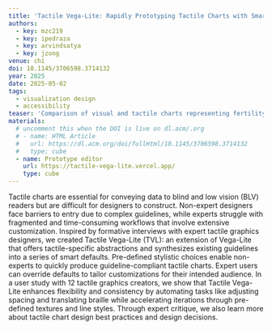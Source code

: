 ```yaml
---
title: 'Tactile Vega-Lite: Rapidly Prototyping Tactile Charts with Smart Defaults'
authors:
  - key: mzc219
  - key: ipedraza
  - key: arvindsatya
  - key: jzong
venue: chi
doi: 10.1145/3706598.3714132
year: 2025
date: 2025-05-02
tags:
  - visualization design
  - accessibility
teaser: 'Comparison of visual and tactile charts representing fertility rate trends for China and Australia from 1955 to 2005. This comparison shows design considerations necessary when transforming visual data into tactile formats, such as converting text to braille, adjusting scaling and spacing of chart elements, re-arranging the legend, and substituting visual encodings with tactile encodings.'
materials:
  # uncomment this when the DOI is live on dl.acm/.org
  # - name: HTML Article
  #   url: https://dl.acm.org/doi/fullHtml/10.1145/3706598.3714132
  #   type: cube
  - name: Prototype editor
    url: https://tactile-vega-lite.vercel.app/
    type: cube
---
```


Tactile charts are essential for conveying data to blind and low vision (BLV) readers but are difficult for designers to construct. Non-expert designers face barriers to entry due to complex guidelines, while experts struggle with fragmented and time-consuming workflows that involve extensive customization. Inspired by formative interviews with expert tactile graphics designers, we created Tactile Vega-Lite (TVL): an extension of Vega-Lite that offers tactile-specific abstractions and synthesizes existing guidelines into a series of smart defaults. Pre-defined stylistic choices enable non-experts to quickly produce guideline-compliant tactile charts. Expert users can override defaults to tailor customizations for their intended audience. In a user study with 12 tactile graphics creators, we show that Tactile Vega-Lite enhances flexibility and consistency by automating tasks like adjusting spacing and translating braille while accelerating iterations through pre-defined textures and line styles. Through expert critique, we also learn more about tactile chart design best practices and design decisions.
